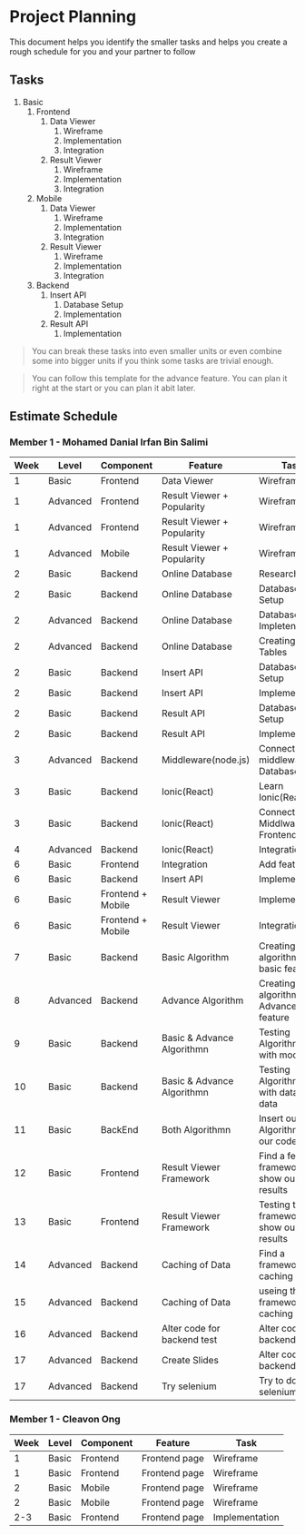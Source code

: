 # Project Planning

This document helps you identify the smaller tasks and helps you create a rough schedule for you and your partner to follow

## Tasks

1. Basic
    1. Frontend
        1. Data Viewer
            1. Wireframe
            2. Implementation
            3. Integration
        2. Result Viewer
            1. Wireframe
            2. Implementation
            3. Integration
    2. Mobile
        1. Data Viewer
            1. Wireframe
            2. Implementation
            3. Integration
        2. Result Viewer
            1. Wireframe
            2. Implementation
            3. Integration
    3. Backend
        1. Insert API
            1. Database Setup
            2. Implementation
        2. Result API
            1. Implementation

> You can break these tasks into even smaller units or even combine some into bigger units if you think some tasks are trivial enough.

> You can follow this template for the advance feature. You can plan it right at the start or you can plan it abit later.

## Estimate Schedule

### Member 1 - Mohamed Danial Irfan Bin Salimi

| Week | Level    | Component | Feature                    | Task                           |
| ---- | -----    | --------- | -------------              | --------------                 |
| 1    | Basic    | Frontend  | Data Viewer                | Wireframe                      |
| 1    | Advanced | Frontend  | Result Viewer + Popularity | Wireframe                      |
| 1    | Advanced | Frontend  | Result Viewer + Popularity | Wireframe                      |
| 1    | Advanced | Mobile    | Result Viewer + Popularity | Wireframe                      |
| 2    | Basic    | Backend   | Online Database            | Research                       |
| 2    | Basic    | Backend   | Online Database            | Database Setup                 |
| 2    | Advanced | Backend   | Online Database            | Database Impletentation        |
| 2    | Advanced | Backend   | Online Database            | Creating Tables                |
| 2    | Basic    | Backend   | Insert API                 | Database Setup                 |
| 2    | Basic    | Backend   | Insert API                 | Implementation                 |
| 2    | Basic    | Backend   | Result API                 | Database Setup                 |
| 2    | Basic    | Backend   | Result API                 | Implementation                 |
| 3    | Advanced | Backend   | Middleware(node.js)        | Connecting middleware Database |
| 3    | Basic    | Backend   | Ionic(React)               | Learn Ionic(React)             |
| 3    | Basic    | Backend   | Ionic(React)               | Connect Middlware to Frontend  |
| 4    | Advanced | Backend   | Ionic(React)               | Integration                    |
| 6 | Basic | Frontend | Integration | Add features|
| 6 | Basic | Backend  | Insert API | Implementation|
| 6 | Basic | Frontend + Mobile | Result Viewer | Implementation|
| 6 | Basic | Frontend + Mobile | Result Viewer | Integration|
| 7| Basic | Backend | Basic Algorithm| Creating algorithmn for basic feature|
| 8| Advanced | Backend | Advance Algorithm| Creating algorithmn for Advance feature|
|9 | Basic | Backend | Basic & Advance Algorithmn| Testing Algorithmn with mock data|
|10 | Basic | Backend | Basic & Advance Algorithmn| Testing Algorithmn with database data|
|11| Basic | BackEnd | Both Algorithmn| Insert our Algorithmn into our code|
|12| Basic| Frontend| Result Viewer Framework| Find a few framework to show our results|
|13| Basic| Frontend| Result Viewer Framework| Testing the framework to show our results|
|14|Advanced| Backend| Caching of Data| Find a framework for caching|
|15|Advanced|Backend| Caching of Data| useing the framework for caching|
|16|Advanced|Backend| Alter code for backend test|Alter code for backend Test|
|17|Advanced|Backend| Create Slides|Alter code for backend Test|
|17|Advanced|Backend| Try selenium| Try to do selenium|


### Member 1 - Cleavon Ong

| Week | Level | Component | Feature       | Task           |
| ---- | ----- | --------- | ------------- | -------------- |
| 1    | Basic | Frontend  | Frontend page | Wireframe      |
| 1    | Basic | Frontend  | Frontend page | Wireframe      |
| 2    | Basic | Mobile    | Frontend page | Wireframe      |
| 2    | Basic | Mobile    | Frontend page | Wireframe      |
| 2-3  | Basic | Frontend  | Frontend page | Implementation |
